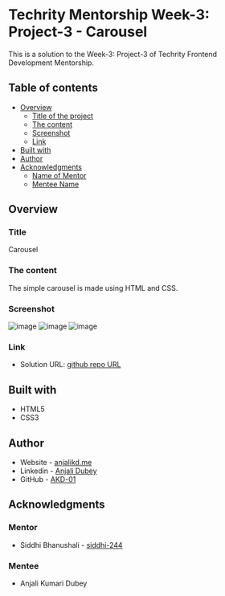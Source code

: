 # Techrity Mentorship Week-3: Project-3 - Carousel

This is a solution to the Week-3: Project-3 of Techrity Frontend Development Mentorship. 

## Table of contents

- [Overview](#overview)
  - [Title of the project](#title)
  - [The content](#the-content)
  - [Screenshot](#screenshot)
  - [Link](#link)
- [Built with](#built-with)
- [Author](#author)
- [Acknowledgments](#acknowledgments)
   - [Name of Mentor](#mentor)
   - [Mentee Name](#mentee)

## Overview

### Title
Carousel

### The content

The simple carousel is made using HTML and CSS. 

### Screenshot

![image](https://user-images.githubusercontent.com/83454075/189534784-7c012f19-5e86-40a0-944b-ac6f3f23149d.png)
![image](https://user-images.githubusercontent.com/83454075/189534814-2f1b2aab-3e69-4e3a-959a-15a310f8621c.png)
![image](https://user-images.githubusercontent.com/83454075/189534836-121af25a-4325-4574-ac07-4ae68b083c65.png)

### Link

- Solution URL: [github repo URL](https://github.com/AKD-01/techrity/tree/Anjali_Kumari_Dubey/TMP2022/ANJALI_KUMARI_DUBEY/week-3/Project-3)

## Built with

- HTML5 
- CSS3

## Author

- Website - [anjalikd.me](https://www.anjalikd.me/)
- Linkedin - [Anjali Dubey](https://www.linkedin.com/in/akd-anjali-dubey-2001)
- GitHub - [AKD-01](https://github.com/AKD-01)

## Acknowledgments

### Mentor
- Siddhi Bhanushali - [siddhi-244](https://github.com/siddhi-244)

### Mentee
- Anjali Kumari Dubey